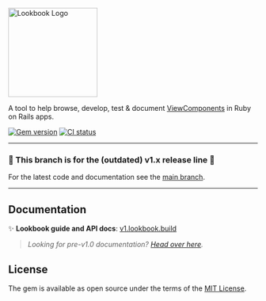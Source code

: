 <br>
<img alt="Lookbook Logo" src=".github/assets/lookbook_logo.svg" width="180"> 

A tool to help browse, develop, test & document [ViewComponents](https://viewcomponent.org/) in Ruby on Rails apps.

[![Gem version](https://img.shields.io/gem/v/lookbook)](https://rubygems.org/gems/lookbook)
[![CI status](https://github.com/ViewComponent/lookbook/actions/workflows/ci.yml/badge.svg?branch=main)](https://github.com/ViewComponent/lookbook/actions/workflows/ci.yml)


---

### 🚨 This branch is for the (outdated) v1.x release line 🚨 

For the latest code and documentation see the [main branch](https://github.com/ViewComponent/lookbook/tree/main).

---

## Documentation

✨ **Lookbook guide and API docs**: [v1.lookbook.build](https://v1.lookbook.build)

> _Looking for pre-v1.0 documentation? [Head over here](https://github.com/ViewComponent/lookbook/tree/0.9.x)._


## License

The gem is available as open source under the terms of the [MIT License](https://opensource.org/licenses/MIT).
